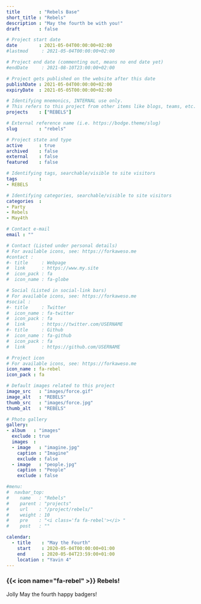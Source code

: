 ```yaml
---
title       : "Rebels Base"
short_title : "Rebels"
description : "May the fourth be with you!"
draft       : false

# Project start date
date        : 2021-05-04T00:00:00+02:00
#lastmod     : 2021-05-04T00:00:00+02:00

# Project end date (commenting out, means no end date yet)
#endDate     : 2021-08-10T23:00:00+02:00

# Project gets published on the website after this date
publishDate : 2021-05-04T00:00:00+02:00
expiryDate  : 2021-05-05T00:00:00+02:00

# Identifying mnemonics, INTERNAL use only.
# This refers to this project from other items like blogs, teams, etc.
projects    : ["REBELS"]

# External reference name (i.e. https://bodge.theme/slug)
slug        : "rebels"

# Project state and type
active      : true
archived    : false
external    : false
featured    : false

# Identifying tags, searchable/visible to site visitors
tags        :
- REBELS

# Identifying categories, searchable/visible to site visitors
categories  :
- Party
- Rebels
- May4th

# Contact e-mail
email : ""

# Contact (Listed under personal details)
# For available icons, see: https://forkaweso.me
#contact :
#- title     : Webpage
#  link      : https://www.my.site
#  icon_pack : fa
#  icon_name : fa-globe

# Social (Listed in social-link bars)
# For available icons, see: https://forkaweso.me
#social :
#- title     : Twitter
#  icon_name : fa-twitter
#  icon_pack : fa
#  link      : https://twitter.com/USERNAME
#- title     : Github
#  icon_name : fa-github
#  icon_pack : fa
#  link      : https://github.com/USERNAME

# Project icon
# For available icons, see: https://forkaweso.me
icon_name : fa-rebel
icon_pack : fa

# Default images related to this project
image_src   : "images/force.gif"
image_alt   : "REBELS"
thumb_src   : "images/force.jpg"
thumb_alt   : "REBELS"

# Photo gallery
gallery:
- album   : "images"
  exclude : true
  images  :
  - image   : "imagine.jpg"
    caption : "Imagine"
    exclude : false
  - image   : "people.jpg"
    caption : "People"
    exclude : false

#menu:
#  navbar_top:
#    name   : "Rebels"
#    parent : "projects"
#    url    : "/project/rebels/"
#    weight : 10
#    pre    : "<i class='fa fa-rebel'></i> "
#    post   : ""

calendar:
  - title    : "May the Fourth"
    start    : 2020-05-04T00:00:00+01:00
    end      : 2020-05-04T23:59:00+01:00
    location : "Yavin 4"
---
```


### {{< icon name="fa-rebel" >}} Rebels!

Jolly May the fourth happy badgers!
